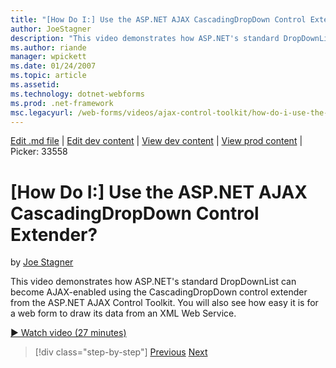 ```yaml
---
title: "[How Do I:] Use the ASP.NET AJAX CascadingDropDown Control Extender? | Microsoft Docs"
author: JoeStagner
description: "This video demonstrates how ASP.NET's standard DropDownList can become AJAX-enabled using the CascadingDropDown control extender from the ASP.NET AJAX Contro..."
ms.author: riande
manager: wpickett
ms.date: 01/24/2007
ms.topic: article
ms.assetid: 
ms.technology: dotnet-webforms
ms.prod: .net-framework
msc.legacyurl: /web-forms/videos/ajax-control-toolkit/how-do-i-use-the-aspnet-ajax-cascadingdropdown-control-extender
---
```

[Edit .md file](C:\Projects\msc\dev\Msc.Www\Web.ASP\App_Data\github\web-forms\videos\ajax-control-toolkit\how-do-i-use-the-aspnet-ajax-cascadingdropdown-control-extender.md) | [Edit dev content](http://www.aspdev.net/umbraco#/content/content/edit/26535) | [View dev content](http://docs.aspdev.net/tutorials/web-forms/videos/ajax-control-toolkit/how-do-i-use-the-aspnet-ajax-cascadingdropdown-control-extender.html) | [View prod content](http://www.asp.net/web-forms/videos/ajax-control-toolkit/how-do-i-use-the-aspnet-ajax-cascadingdropdown-control-extender) | Picker: 33558

[How Do I:] Use the ASP.NET AJAX CascadingDropDown Control Extender?
====================
by [Joe Stagner](https://github.com/JoeStagner)

This video demonstrates how ASP.NET's standard DropDownList can become AJAX-enabled using the CascadingDropDown control extender from the ASP.NET AJAX Control Toolkit. You will also see how easy it is for a web form to draw its data from an XML Web Service.

[&#9654; Watch video (27 minutes)](https://channel9.msdn.com/Blogs/ASP-NET-Site-Videos/how-do-i-use-the-aspnet-ajax-cascadingdropdown-control-extender)

>[!div class="step-by-step"] [Previous](how-do-i-get-started-with-the-aspnet-ajax-control-toolkit.md) [Next](how-do-i-use-the-aspnet-ajax-textboxwatermark-control-extender.md)
